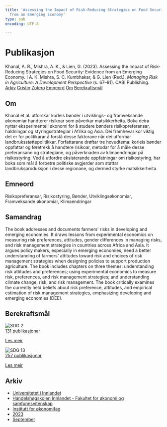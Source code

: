 ```yaml
---
title: 'Assessing the Impact of Risk-Reducing Strategies on Food Security: Evidence
  from an Emerging Economy'
type: pub
encoding: UTF-8

---
```

<h1>Publikasjon</h1>
<article id="csl-bib-container-XAV7BI78" class="csl-bib-container">
  <div class="csl-bib-body"> <div class="csl-entry">Khanal, A. R., Mishra, A. K., &#38; Lien, G. (2023). Assessing the Impact of Risk-Reducing Strategies on Food Security: Evidence from an Emerging Economy. I A. K. Mishra, S. C. Kumbhakar, &#38; G. Lien (Red.), <i>Managing Risk in Agriculture: A Development Perspective</i> (s. 67–81). CABI Publishing.</div> </div>
  <div class="csl-bib-buttons">
    <a href="#taxonomy-article-XAV7BI78" alt="archive" class="csl-bib-button">Arkiv</a>
    <a href="https://app.cristin.no/results/show.jsf?id=2174940" alt="Cristin" class="csl-bib-button">Cristin</a>
    <a href="http://zotero.org/groups/5881554/items/XAV7BI78" alt="Zotero" class="csl-bib-button">Zotero</a>
    <a href="#keywords-article-XAV7BI78" alt="keywords" class="csl-bib-button">Emneord</a>
    <a href="#about-article-XAV7BI78" alt="about_pub" class="csl-bib-button">Om</a>
    <a href="#sdg-article-XAV7BI78" alt="sdg" class="csl-bib-button">Berekraftsmål</a>
  </div>
  <div id="csl-bib-meta-container-XAV7BI78"></div>
</article>
<div id="csl-bib-meta-XAV7BI78" class="csl-bib-meta">
  <article id="about-article-XAV7BI78" class="about_pub-article">
    <h1>Om</h1>
    Khanal et al. utforskar korleis bønder i utviklings- og framveksande økonomiar handterer risikoar som påverkar matsikkerheita. Boka deira nyttar eksperimentell økonomi for å studere bønders risikopreferansar, haldningar og styringsstrategiar i Afrika og Asia. Dei framhevar kor viktig det er for politikarar å forstå desse faktorane når dei utformar landbruksstøttepolitikkar. Forfattarane drøftar tre hovudtema: korleis bønder oppfattar og føretrekk å handtere risikoar, metodar for å måle desse preferansane og strategiane, og påverknaden av klimaendringar på risikostyring. Ved å utfordre eksisterande oppfatningar om risikostyring, har boka som mål å forbetre politiske avgjerder som støttar landbruksproduksjon i desse regionane, og dermed styrke matsikkerheita.
  </article>
  <article id="keywords-article-XAV7BI78" class="keywords-article">
    <h1>Emneord</h1>
    Risikopreferansar, Risikostyring, Bønder, Utviklingsøkonomiar, Framveksande økonomiar, Klimaendringar
  </article>
  <article id="abstract-article-XAV7BI78" class="abstract-article">
    <h1>Samandrag</h1>
    The book addresses and documents farmers' risks in developing and emerging economies. It draws lessons from experimental economics on measuring risk preferences, attitudes, gender differences in managing risks, and risk management strategies in countries across Africa and Asia. It argues policy makers, especially in emerging economies, need a better understanding of farmers' attitudes toward risk and choices of risk management strategies when designing policies to support production agriculture. The book includes chapters on three themes: understanding risk attitudes and preferences; using experimental economics to measure risk, preferences, and risk management strategies; and understanding climate change, risk, and risk management. The book critically examines the currently held beliefs about risk preference, attitudes, and empirical estimation of risk management strategies, emphasizing developing and emerging economies (DEE).
  </article>
  <article id="sdg-article-XAV7BI78" class="sdg-article">
    <h1>Berekraftsmål</h1>
    <div class="sdg-container"><div id="sdg2" class="sdg">
        <img src="{{< params subfolder >}}images/sdg/sdg02_nn.png" class="image" alt="SDG 2">
        <div class="sdg-overlay">
          <a href="/nn/archive/?key=?sdg=2#archive" class="sdg-publication-count"><span>131</span> publikasjonar</a>
          <p><a href="https://fn.no/om-fn/fns-baerekraftsmaal/utrydde-sult?lang=nno-NO" class="sdg-read-more">Les meir</a></p>
        </div>
      </div> <div id="sdg13" class="sdg">
        <img src="{{< params subfolder >}}images/sdg/sdg13_nn.png" class="image" alt="SDG 13">
        <div class="sdg-overlay">
          <a href="/nn/archive/?key=?sdg=13#archive" class="sdg-publication-count"><span>257</span> publikasjonar</a>
          <p><a href="https://fn.no/om-fn/fns-baerekraftsmaal/stoppe-klimaendringene?lang=nno-NO" class="sdg-read-more">Les meir</a></p>
        </div>
      </div></div>
  </article>
  <article id="taxonomy-article-XAV7BI78" class="taxonomy-article">
    <h1>Arkiv</h1>
    <ul>
      <li>
        <a href="/nn/archive/?key=3DCRN523">Universitetet i Innlandet</a>
      </li>
      <li>
        <a href="/nn/archive/?key=DU8Q9LN9">Handelshøgskolen Innlandet - Fakultet for økonomi og samfunnsvitenskap</a>
      </li>
      <li>
        <a href="/nn/archive/?key=3IQA89I8">Institutt for økonomifag</a>
      </li>
      <li>
        <a href="/nn/archive/?key=RD9NIUZB">2023</a>
      </li>
      <li>
        <a href="/nn/archive/?key=NG3HTDZT">September</a>
      </li>
    </ul>
  </article>
</div>
